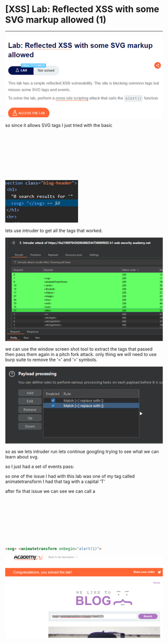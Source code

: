 # [XSS] Lab: Reflected XSS with some SVG markup allowed (1)

---

![Untitled](%5BXSS%5D%20Lab%20Reflected%20XSS%20with%20some%20SVG%20markup%20allow%20a9e4373a6fce4e02a7d9db9140d7f445/Untitled.png)

so since it allows SVG tags I just tried with the basic <SVG> payload: 

![Untitled](%5BXSS%5D%20Lab%20Reflected%20XSS%20with%20some%20SVG%20markup%20allow%20a9e4373a6fce4e02a7d9db9140d7f445/Untitled%201.png)

lets use intruder to get all the tags that worked. 

![Untitled](%5BXSS%5D%20Lab%20Reflected%20XSS%20with%20some%20SVG%20markup%20allow%20a9e4373a6fce4e02a7d9db9140d7f445/Untitled%202.png)

we can use the window screen shot tool to extract the tags that passed then pass them again in a pitch fork attack. only thing we will need to use burp suite to remove the ‘<’ and ‘>’ symbols. 

![Untitled](%5BXSS%5D%20Lab%20Reflected%20XSS%20with%20some%20SVG%20markup%20allow%20a9e4373a6fce4e02a7d9db9140d7f445/Untitled%203.png)

so as we lets intruder run lets continue googling trying to see what we can learn about svg. 

so I just had a set of events pass: 

so one of the issue I had with this lab was one of my tag called animatetransform I had that tag with a capital ‘T’

after fix that issue we can see we can call a <SVG> and <animatetransform> inside of the SVG to cause a type of animation event to occur for us to be able to use the onbegin event handler so in the end our payload looked like this: 

```html
<svg> <animatetransform onbegin="alert(1)">
```

![Untitled](%5BXSS%5D%20Lab%20Reflected%20XSS%20with%20some%20SVG%20markup%20allow%20a9e4373a6fce4e02a7d9db9140d7f445/Untitled%204.png)